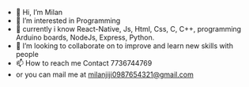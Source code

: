 - 👋 Hi, I’m Milan
- 👀 I’m interested in Programming
- 🌱 currently i know React-Native, Js, Html, Css, C, C++, programming Arduino boards, NodeJs, Express, Python.
- 💞️ I’m looking to collaborate on to improve and learn new skills with people
- 📫 How to reach me Contact 7736744769
- or you can mail me at milanjiji0987654321@gmail.com

<!---
Milanjiji/Milanjiji is a ✨ special ✨ repository because its `README.md` (this file) appears on your GitHub profile.
You can click the Preview link to take a look at your changes.
--->
